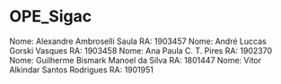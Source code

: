 # OPE_Sigac
   Nome: Alexandre Ambroselli Saula		     RA: 1903457
   Nome: André Luccas Gorski Vasques                 RA: 1903458
   Nome: Ana Paula C. T. Pires			     RA: 1902370
   Nome: Guilherme Bismark Manoel da Silva	     RA: 1801447
   Nome: Vitor Alkindar Santos Rodrigues	     RA: 1901951

